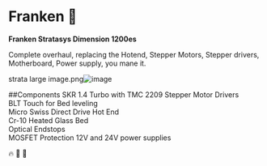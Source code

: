 # Franken  :rocket:
**Franken Stratasys Dimension 1200es**  

Complete overhaul, replacing the Hotend, Stepper Motors, Stepper drivers, Motherboard, Power supply, you mane it. 


strata large image.png![image](https://user-images.githubusercontent.com/18175813/110194259-b1ed7e80-7e05-11eb-9c98-d722472cf591.png)


##Components 
SKR 1.4 Turbo with TMC 2209 Stepper Motor Drivers  
BLT Touch for Bed leveling  
Micro Swiss Direct Drive Hot End  
Cr-10 Heated Glass Bed  
Optical Endstops  
MOSFET Protection
12V and 24V power supplies


:fire:
:palm_tree:
:palm_tree:




